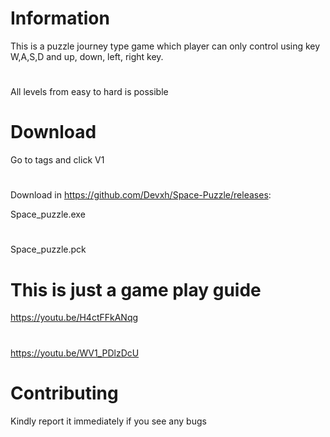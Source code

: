 # Information
This is a puzzle journey type game which player can only control using key W,A,S,D and up, down, left, right key.
#
All levels from easy to hard is possible

# Download
Go to tags and click V1
#
Download in https://github.com/Devxh/Space-Puzzle/releases:

Space_puzzle.exe
#
Space_puzzle.pck

# This is just a game play guide
https://youtu.be/H4ctFFkANqg
#
https://youtu.be/WV1_PDlzDcU

# Contributing
Kindly report it immediately if you see any bugs
